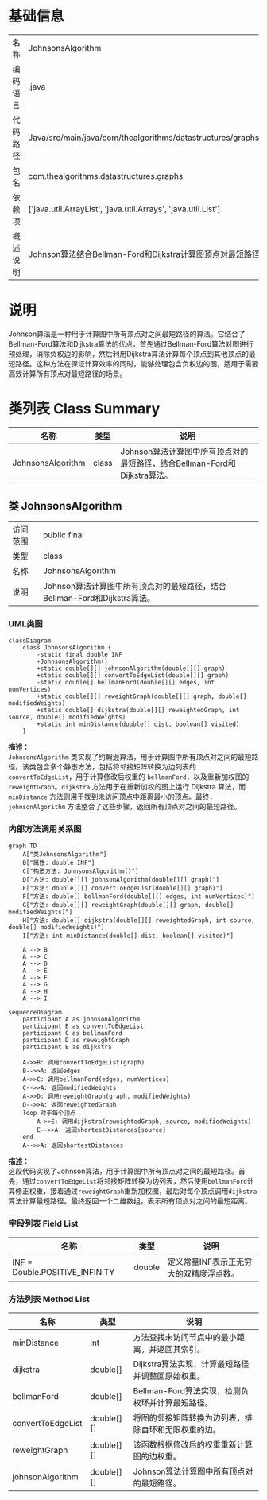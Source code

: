 # 基础信息

|      |      |
|------|------|
| 名称 | JohnsonsAlgorithm |
| 编码语言 | .java |
| 代码路径 | Java/src/main/java/com/thealgorithms/datastructures/graphs/JohnsonsAlgorithm.java |
| 包名 | com.thealgorithms.datastructures.graphs |
| 依赖项 | ['java.util.ArrayList', 'java.util.Arrays', 'java.util.List'] |
| 概述说明 | Johnson算法结合Bellman-Ford和Dijkstra计算图顶点对最短路径。 |

# 说明

Johnson算法是一种用于计算图中所有顶点对之间最短路径的算法。它结合了Bellman-Ford算法和Dijkstra算法的优点，首先通过Bellman-Ford算法对图进行预处理，消除负权边的影响，然后利用Dijkstra算法计算每个顶点到其他顶点的最短路径。这种方法在保证计算效率的同时，能够处理包含负权边的图，适用于需要高效计算所有顶点对最短路径的场景。

# 类列表 Class Summary

| 名称   | 类型  | 说明 |
|-------|------|-------------|
| JohnsonsAlgorithm | class | Johnson算法计算图中所有顶点对的最短路径，结合Bellman-Ford和Dijkstra算法。 |



## 类 JohnsonsAlgorithm

|      |      |
|------|------|
| 访问范围 | public final |
| 类型 | class |
| 名称 | JohnsonsAlgorithm |
| 说明 | Johnson算法计算图中所有顶点对的最短路径，结合Bellman-Ford和Dijkstra算法。 |


### UML类图

```mermaid
classDiagram
    class JohnsonsAlgorithm {
        -static final double INF
        +JohnsonsAlgorithm()
        +static double[][] johnsonAlgorithm(double[][] graph)
        +static double[][] convertToEdgeList(double[][] graph)
        -static double[] bellmanFord(double[][] edges, int numVertices)
        +static double[][] reweightGraph(double[][] graph, double[] modifiedWeights)
        +static double[] dijkstra(double[][] reweightedGraph, int source, double[] modifiedWeights)
        +static int minDistance(double[] dist, boolean[] visited)
    }
```

**描述：**  
`JohnsonsAlgorithm` 类实现了约翰逊算法，用于计算图中所有顶点对之间的最短路径。该类包含多个静态方法，包括将邻接矩阵转换为边列表的 `convertToEdgeList`，用于计算修改后权重的 `bellmanFord`，以及重新加权图的 `reweightGraph`。`dijkstra` 方法用于在重新加权的图上运行 Dijkstra 算法，而 `minDistance` 方法则用于找到未访问顶点中距离最小的顶点。最终，`johnsonAlgorithm` 方法整合了这些步骤，返回所有顶点对之间的最短路径。


### 内部方法调用关系图

```mermaid
graph TD
    A["类JohnsonsAlgorithm"]
    B["属性: double INF"]
    C["构造方法: JohnsonsAlgorithm()"]
    D["方法: double[][] johnsonAlgorithm(double[][] graph)"]
    E["方法: double[][] convertToEdgeList(double[][] graph)"]
    F["方法: double[] bellmanFord(double[][] edges, int numVertices)"]
    G["方法: double[][] reweightGraph(double[][] graph, double[] modifiedWeights)"]
    H["方法: double[] dijkstra(double[][] reweightedGraph, int source, double[] modifiedWeights)"]
    I["方法: int minDistance(double[] dist, boolean[] visited)"]

    A --> B
    A --> C
    A --> D
    A --> E
    A --> F
    A --> G
    A --> H
    A --> I
```

```mermaid
sequenceDiagram
    participant A as johnsonAlgorithm
    participant B as convertToEdgeList
    participant C as bellmanFord
    participant D as reweightGraph
    participant E as dijkstra

    A->>B: 调用convertToEdgeList(graph)
    B-->>A: 返回edges
    A->>C: 调用bellmanFord(edges, numVertices)
    C-->>A: 返回modifiedWeights
    A->>D: 调用reweightGraph(graph, modifiedWeights)
    D-->>A: 返回reweightedGraph
    loop 对于每个顶点
        A->>E: 调用dijkstra(reweightedGraph, source, modifiedWeights)
        E-->>A: 返回shortestDistances[source]
    end
    A-->>A: 返回shortestDistances
```

**描述：**  
这段代码实现了Johnson算法，用于计算图中所有顶点对之间的最短路径。首先，通过`convertToEdgeList`将邻接矩阵转换为边列表，然后使用`bellmanFord`计算修正权重，接着通过`reweightGraph`重新加权图，最后对每个顶点调用`dijkstra`算法计算最短路径。最终返回一个二维数组，表示所有顶点对之间的最短距离。

### 字段列表 Field List

| 名称  | 类型  | 说明 |
|-------|-------|------|
| INF = Double.POSITIVE_INFINITY | double | 定义常量INF表示正无穷大的双精度浮点数。 |

### 方法列表 Method List

| 名称  | 类型  | 说明 |
|-------|-------|------|
| minDistance | int | 方法查找未访问节点中的最小距离，并返回其索引。 |
| dijkstra | double[] | Dijkstra算法实现，计算最短路径并调整回原始权重。 |
| bellmanFord | double[] | Bellman-Ford算法实现，检测负权环并计算最短路径。 |
| convertToEdgeList | double[][] | 将图的邻接矩阵转换为边列表，排除自环和无限权重的边。 |
| reweightGraph | double[][] | 该函数根据修改后的权重重新计算图的边权重。 |
| johnsonAlgorithm | double[][] | Johnson算法计算图中所有顶点对的最短路径。 |




